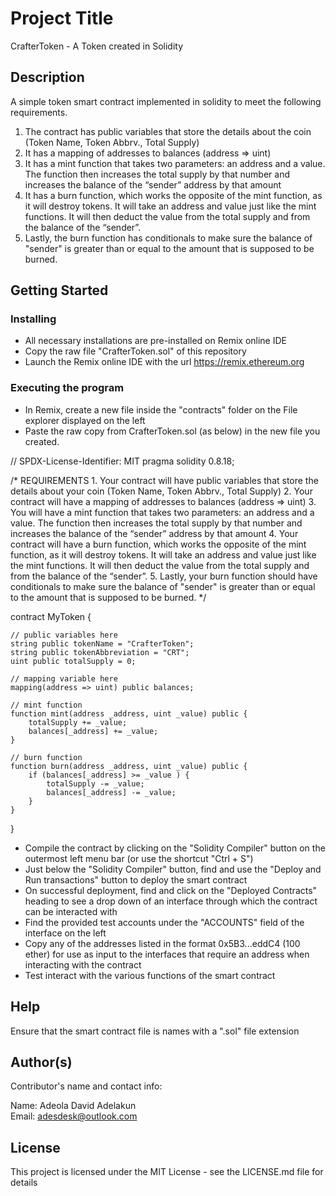 # Project Title

CrafterToken - A Token created in Solidity

## Description

A simple token smart contract implemented in solidity to meet the following requirements.
1. The contract has public variables that store the details about the coin (Token Name, Token Abbrv., Total Supply)
2. It has a mapping of addresses to balances (address => uint)
3. It has a mint function that takes two parameters: an address and a value. 
   The function then increases the total supply by that number and increases the balance 
   of the “sender” address by that amount
4. It has a burn function, which works the opposite of the mint function, as it will destroy tokens. 
   It will take an address and value just like the mint functions. It will then deduct the value from the total supply 
   and from the balance of the “sender”.
5. Lastly, the burn function has conditionals to make sure the balance of "sender" is greater than or equal 
   to the amount that is supposed to be burned.

## Getting Started

### Installing

* All necessary installations are pre-installed on Remix online IDE
* Copy the raw file "CrafterToken.sol" of this repository 
* Launch the Remix online IDE with the url https://remix.ethereum.org  

### Executing the program

* In Remix, create a new file inside the "contracts" folder on the File explorer displayed on the left
* Paste the raw copy from CrafterToken.sol (as below) in the new file you created.

// SPDX-License-Identifier: MIT
pragma solidity 0.8.18;

/*
       REQUIREMENTS
    1. Your contract will have public variables that store the details about your coin (Token Name, Token Abbrv., Total Supply)
    2. Your contract will have a mapping of addresses to balances (address => uint)
    3. You will have a mint function that takes two parameters: an address and a value. 
       The function then increases the total supply by that number and increases the balance 
       of the “sender” address by that amount
    4. Your contract will have a burn function, which works the opposite of the mint function, as it will destroy tokens. 
       It will take an address and value just like the mint functions. It will then deduct the value from the total supply 
       and from the balance of the “sender”.
    5. Lastly, your burn function should have conditionals to make sure the balance of "sender" is greater than or equal 
       to the amount that is supposed to be burned.
*/

contract MyToken {

    // public variables here
    string public tokenName = "CrafterToken";
    string public tokenAbbreviation = "CRT";
    uint public totalSupply = 0;

    // mapping variable here
    mapping(address => uint) public balances;

    // mint function
    function mint(address _address, uint _value) public {
        totalSupply += _value;
        balances[_address] += _value;
    }

    // burn function
    function burn(address _address, uint _value) public {
        if (balances[_address] >= _value ) {
            totalSupply -= _value;
            balances[_address] -= _value;
        }
    }

}

* Compile the contract by clicking on the "Solidity Compiler" button on the outermost left menu bar (or use the shortcut "Ctrl + S")
* Just below the "Solidity Compiler" button, find and use the "Deploy and Run transactions" button to deploy the smart contract
* On successful deployment, find and click on the "Deployed Contracts" heading to see a drop down of an interface through which the contract can be interacted 
with
* Find the provided test accounts under the "ACCOUNTS" field of the interface on the left
* Copy any of the addresses listed in the format 0x5B3...eddC4 (100 ether) for use as input to the interfaces that require an address when interacting with the contract
* Test interact with the various functions of the smart contract


## Help

Ensure that the smart contract file is names with a ".sol" file extension

## Author(s)

Contributor's name and contact info:

Name: Adeola David Adelakun  
Email: adesdesk@outlook.com


## License

This project is licensed under the MIT License - see the LICENSE.md file for details
